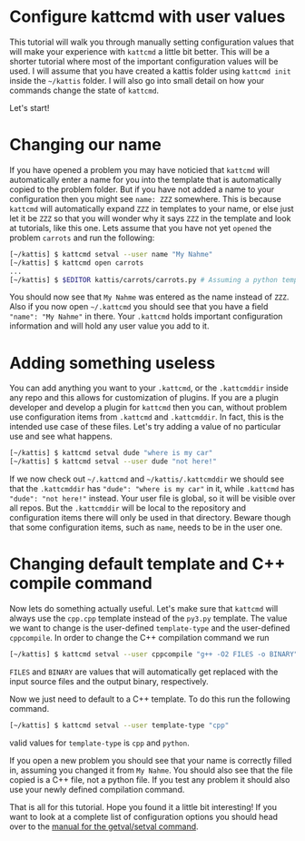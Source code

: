 # Configure kattcmd with user values

This tutorial will walk you through manually setting configuration
values that will make your experience with `kattcmd` a little bit
better. This will be a shorter tutorial where most of the important
configuration values will be used. I will assume that you have created
a kattis folder using `kattcmd init` inside the `~/kattis` folder. I
will also go into small detail on how your commands change the state
of `kattcmd`.

Let's start!

# Changing our name

If you have opened a problem you may have noticied that `kattcmd` will
automatically enter a name for you into the template that is
automatically copied to the problem folder. But if you have not added
a name to your configuration then you might see `name: ZZZ`
somewhere. This is because `kattcmd` will automatically expand `ZZZ`
in templates to your name, or else just let it be `ZZZ` so that you
will wonder why it says `ZZZ` in the template and look at tutorials,
like this one. Lets assume that you have not yet `opened` the problem
`carrots` and run the following:

```bash
[~/kattis] $ kattcmd setval --user name "My Nahme"
[~/kattis] $ kattcmd open carrots
...
[~/kattis] $ $EDITOR kattis/carrots/carrots.py # Assuming a python template was created
```

You should now see that `My Nahme` was entered as the name instead of
`ZZZ`. Also if you now open `~/.kattcmd` you should see that you have
a field `"name": "My Nahme"` in there. Your `.kattcmd` holds important
configuration information and will hold any user value you add to it.

# Adding something useless

You can add anything you want to your `.kattcmd`, or the `.kattcmddir`
inside any repo and this allows for customization of plugins. If you
are a plugin developer and develop a plugin for `kattcmd` then you
can, without problem use configuration items from `.kattcmd` and
`.kattcmddir`. In fact, this is the intended use case of these
files. Let's try adding a value of no particular use and see what
happens.

```bash
[~/kattis] $ kattcmd setval dude "where is my car"
[~/kattis] $ kattcmd setval --user dude "not here!"
```

If we now check out `~/.kattcmd` and `~/kattis/.kattcmddir` we should
see that the `.kattcmddir` has `"dude": "where is my car"` in it,
while `.kattcmd` has `"dude": "not here!"` instead. Your user file is
global, so it will be visible over all repos. But the `.kattcmddir`
will be local to the repository and configuration items there will
only be used in that directory. Beware though that some configuration
items, such as `name`, needs to be in the user one.

# Changing default template and C++ compile command

Now lets do something actually useful. Let's make sure that `kattcmd`
will always use the `cpp.cpp` template instead of the `py3.py`
template. The value we want to change is the user-defined
`template-type` and the user-defined `cppcompile`. In order to change the
C++ compilation command we run

```bash
[~/kattis] $ kattcmd setval --user cppcompile "g++ -O2 FILES -o BINARY"
```

`FILES` and `BINARY` are values that will automatically get replaced
with the input source files and the output binary, respectively.

Now we just need to default to a C++ template. To do this run the
following command.

```bash
[~/kattis] $ kattcmd setval --user template-type "cpp"
```

valid values for `template-type` is `cpp` and `python`.

If you open a new problem you should see that your name is correctly
filled in, assuming you changed it from `My Nahme`. You should also
see that the file copied is a C++ file, not a python file. If you test
any problem it should also use your newly defined compilation command.

That is all for this tutorial. Hope you found it a little bit
interesting! If you want to look at a complete list of configuration
options you should head over to
the [manual for the getval/setval command](getsetval.md).
